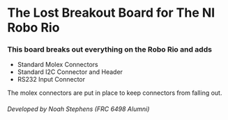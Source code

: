 # The Lost Breakout Board for The NI Robo Rio


### This board breaks out everything on the Robo Rio and adds 
- Standard Molex Connectors
- Standard I2C Connector and Header
- RS232 Input Connector

The molex connectors are put in place to keep connectors from falling out.


###### Developed by Noah Stephens (FRC 6498 Alumni)
